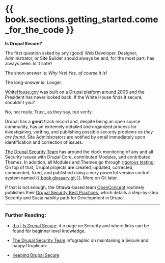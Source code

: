# {{ book.sections.getting_started.come_for_the_code }}

**Is Drupal Secure?**

The first question asked by any \(good\) Web Developer, Designer, Administrator, or Site Builder should always be and, for the most part, has always been: Is it safe?

The short-answer is: *Why Yes! Yes, of course it is!*

The long-answer is: Longer.

[WhiteHouse.gov](https://www.whitehouse.gov/ "WhiteHouse.gov") was built on a Drupal platform around 2006 and the President has never looked back. If the White House finds it secure, shouldn't you?

No, not really. Trust, as they say, but verify.

Drupal has a **great** track record and, despite being an open source community, has an extremely detailed and organized process for investigating, verifing, and publishing possible security problems *as they are found*. Site Administrators are notified by email immediately upon identification and correction of issues.

[The Drupal Security Team](https://www.drupal.org/security-team "The Drupal Security Team") has around the clock monitoring of any and all Security Issues with Drupal Core, contributed Modules, and contributed Themes. In addition, all Modules and Themes go through [rigorous testing](https://www.drupal.org/automated-testing/faq). On top of that, Drupal projects are created, updated, corrected, commented, fixed, and published using a very powerful version control system named [{{ book.glossary.git }}](https://www.drupal.org/documentation/git). More on Git later.

If that is not enough, the Ottawa-based team [OpenConcept](http://openconcept.ca/) routinely publishes their [Drupal Security Best Practices](http://openconcept.ca/sites/openconcept/files/drupal_security_best_practices_v1.3_-_2015-12-8_0.pdf), which details a step-by-step Security and Sustainability path for Development in Drupal.

-----

### Further Reading:

 + [d.o | Is Drupal Secure](https://www.drupal.org/documentation/is-drupal-secure "Is Drupal Secure?"): d.o page on Security and where links can be found for beginner level knowledge.

 + [The Drupal Security Team](https://www.drupal.org/security-team "The Drupal Security Team") Infographic on maintaining a Secure and happy Druplicon:

 + [Keeping Drupal Secure](https://github.com/cleverington/n00b-drupal-development/blob/master/images/getting_started_img/keeping_drupal_secure.jpg "Keeping Drupal Secure")

